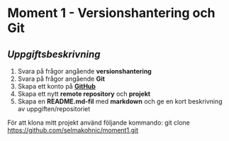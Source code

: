# Moment 1 - Versionshantering och Git
## _Uppgiftsbeskrivning_
1. Svara på frågor angående **versionshantering**
2. Svara på frågor angående **Git**
3. Skapa ett konto på [**GitHub**](www.github.com)
4. Skapa ett nytt **remote repository** och **projekt** 
5. Skapa en **README.md-fil** med **markdown** och ge en kort beskrivning av uppgiften/repositoriet 

För att klona mitt projekt använd följande kommando: git clone https://github.com/selmakohnic/moment1.git